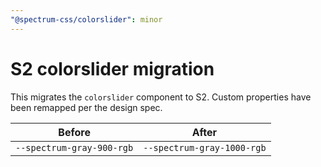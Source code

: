 ```yaml
---
"@spectrum-css/colorslider": minor
---
```


# S2 colorslider migration

This migrates the `colorslider` component to S2. Custom properties have been remapped per the design spec.

| Before                    | After                      |
| ------------------------- | -------------------------- |
| `--spectrum-gray-900-rgb` | `--spectrum-gray-1000-rgb` |
